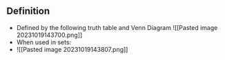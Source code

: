 ## Definition
- Defined by the following truth table and Venn Diagram
![[Pasted image 20231019143700.png]]
- When used in sets:
- ![[Pasted image 20231019143807.png]]
